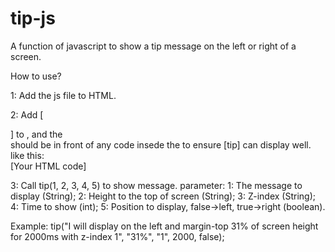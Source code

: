 # tip-js
A function of javascript to show a tip message on the left or right of a screen.

How to use?

1: Add the js file to HTML.

2: Add [<div id="tip"></div>] to <body>, and the <div> should be in front of any code insede the <body> to ensure [tip] can display well. like this:
    <body>
    <div id="tip"></div>
      [Your HTML code]
    </body>
    
3: Call tip(1, 2, 3, 4, 5) to show message.
  parameter:
    1: The message to display (String);
    2: Height to the top of screen (String);
    3: Z-index (String);
    4: Time to show (int);
    5: Position to display, false->left, true->right (boolean).
    
Example: tip("I will display on the left and margin-top 31% of screen height for 2000ms with z-index 1", "31%", "1", 2000, false);

